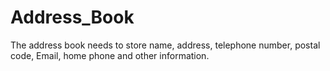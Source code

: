 # Address_Book

The address book needs to store name, address, telephone number, postal code, Email, home phone and other information.
